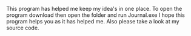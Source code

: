 This program has helped me keep my idea's in one place.
To open the program download then open the folder and run Journal.exe
I hope this program helps you as it has helped me.
Also please take a look at my source code. 
